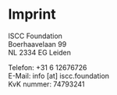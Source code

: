 # Imprint

ISCC Foundation  
Boerhaavelaan 99  
NL 2334 EG Leiden

Telefon: +31 6 12676726  
E-Mail: info [at] iscc.foundation  
KvK nummer: 74793241 
